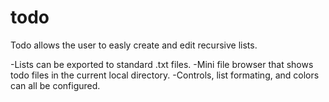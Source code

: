 # todo
Todo allows the user to easly create and edit recursive lists.

-Lists can be exported to standard .txt files.
-Mini file browser that shows todo files in the current local directory.
-Controls, list formating, and colors can all be configured.
